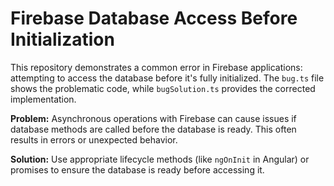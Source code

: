 # Firebase Database Access Before Initialization

This repository demonstrates a common error in Firebase applications: attempting to access the database before it's fully initialized.  The `bug.ts` file shows the problematic code, while `bugSolution.ts` provides the corrected implementation.

**Problem:** Asynchronous operations with Firebase can cause issues if database methods are called before the database is ready. This often results in errors or unexpected behavior.

**Solution:**  Use appropriate lifecycle methods (like `ngOnInit` in Angular) or promises to ensure the database is ready before accessing it.